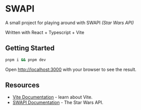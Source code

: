 # SWAPI

A small project for playing around with SWAPI _(Star Wars API)_

Written with React + Typescript + Vite

## Getting Started

```bash
pnpm i && pnpm dev
```

Open [http://localhost:3000](http://localhost:3000) with your browser to see the result.

## Resources

- [Vite Documentation](https://vitejs.dev/guide/) - learn about Vite.
- [SWAPI Documentation](https://swapi.dev/) - The Star Wars API.
